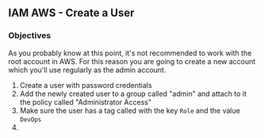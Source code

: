 ## IAM AWS - Create a User

### Objectives

As you probably know at this point, it's not recommended to work with the root account in AWS. For this reason you are going to create a new account which you'll use regularly as the admin account.

1. Create a user with password credentials
2. Add the newly created user to a group called "admin" and attach to it the policy called "Administrator Access"
3. Make sure the user has a tag called with the key `Role` and the value `DevOps`
4. 
